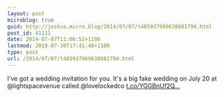 ```yaml
---
layout: post
microblog: true
guid: http://joshua.micro.blog/2014/07/07/t485937960638881794.html
post_id: 41111
date: 2014-07-07T11:06:52+1100
lastmod: 2019-07-30T17:41:48+1100
type: post
url: /2014/07/07/t485937960638881794.html
---
```

I've got a wedding invitation for you. It's a big fake wedding on July 20 at @lightspacevenue called @lovelockedco [t.co/YGGBnUf2Q...](http://t.co/YGGBnUf2QI)
